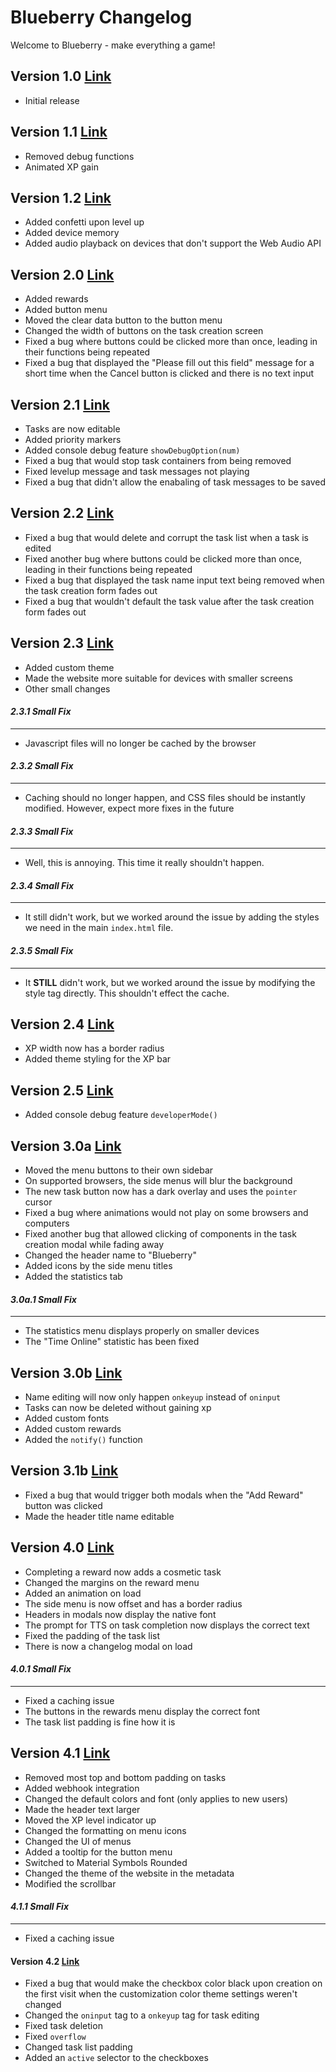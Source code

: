 # Blueberry Changelog
Welcome to Blueberry - make everything a game! 
## Version 1.0 [Link](https://github.com/KRZS-Services/Blueberry/tree/59d3ec504a5322ac5382874b4065e3a9aa0b44a4)
- Initial release
## Version 1.1 [Link](https://github.com/KRZS-Services/Blueberry/tree/6f6c9735b61637aefb19ad6fe3042a1b4241f7fb)
- Removed debug functions
- Animated XP gain
## Version 1.2 [Link](https://github.com/KRZS-Services/Blueberry/tree/56607059ef5362f92531d33717650d1488179e9f)
- Added confetti upon level up
- Added device memory
- Added audio playback on devices that don't support the Web Audio API
## Version 2.0 [Link](https://github.com/KRZS-Services/Blueberry/tree/fc9e54a6cd0bc59476c8f0a6efb94a44c555d23a)
- Added rewards
- Added button menu
- Moved the clear data button to the button menu
- Changed the width of buttons on the task creation screen
- Fixed a bug where buttons could be clicked more than once, leading in their functions being repeated
- Fixed a bug that displayed the "Please fill out this field" message for a short time when the Cancel button is clicked and there is no text input
## Version 2.1 [Link](https://github.com/KRZS-Services/Blueberry/tree/9fc3776be4e23ecff32e4a41501610d5853124df)
- Tasks are now editable
- Added priority markers
- Added console debug feature `showDebugOption(num)`
- Fixed a bug that would stop task containers from being removed
- Fixed levelup message and task messages not playing
- Fixed a bug that didn't allow the enabaling of task messages to be saved
## Version 2.2 [Link](https://github.com/KRZS-Services/Blueberry/tree/19db45396b9bf1263f1026325a82e2b3ded1351b)
- Fixed a bug that would delete and corrupt the task list when a task is edited
- Fixed another bug where buttons could be clicked more than once, leading in their functions being repeated
- Fixed a bug that displayed the task name input text being removed when the task creation form fades out
- Fixed a bug that wouldn't default the task value after the task creation form fades out
## Version 2.3 [Link](https://github.com/KRZS-Services/Blueberry/tree/dd0ac279468e09a483b3c045301dd388ae590c40)
- Added custom theme
- Made the website more suitable for devices with smaller screens
- Other small changes
#### *2.3.1 Small Fix*
___
- Javascript files will no longer be cached by the browser
#### *2.3.2 Small Fix*
___
- Caching should no longer happen, and CSS files should be instantly modified. However, expect more fixes in the future
#### *2.3.3 Small Fix*
___
- Well, this is annoying. This time it really shouldn't happen.
#### *2.3.4 Small Fix*
___
- It still didn't work, but we worked around the issue by adding the styles we need in the main `index.html` file.
#### *2.3.5 Small Fix*
___
- It **STILL** didn't work, but we worked around the issue by modifying the style tag directly. This shouldn't effect the cache.
## Version 2.4 [Link](https://github.com/KRZS-Services/Blueberry/tree/ffb8d6a4a42996e680c582800ded9e96ddca54f8)
- XP width now has a border radius
- Added theme styling for the XP bar
## Version 2.5 [Link](https://github.com/KRZS-Services/Blueberry/tree/a7dcf8a11e6c1a035246bb54694bee99f3a3d74b)
- Added console debug feature `developerMode()`
## Version 3.0a [Link](https://github.com/KRZS-Services/Blueberry/tree/a0a220f63d2e17526a807e9f78463d050bf60f5e)
- Moved the menu buttons to their own sidebar
- On supported browsers, the side menus will blur the background
- The new task button now has a dark overlay and uses the `pointer` cursor
- Fixed a bug where animations would not play on some browsers and computers
- Fixed another bug that allowed clicking of components in the task creation modal while fading away
- Changed the header name to "Blueberry"
- Added icons by the side menu titles
- Added the statistics tab
#### *3.0a.1 Small Fix*
___
- The statistics menu displays properly on smaller devices
- The "Time Online" statistic has been fixed
## Version 3.0b [Link](https://github.com/KRZS-Services/Blueberry/tree/ba063d79b77f68c684f150f74bbde0dab5423218)
- Name editing will now only happen `onkeyup` instead of `oninput`
- Tasks can now be deleted without gaining xp
- Added custom fonts
- Added custom rewards
- Added the `notify()` function
## Version 3.1b [Link](https://github.com/KRZS-Services/Blueberry/tree/d6c86bc5b7e87a3181f76d45e5b722e03b1d88c0)
- Fixed a bug that would trigger both modals when the "Add Reward" button was clicked
- Made the header title name editable
## Version 4.0 [Link](https://github.com/KRZS-Services/Blueberry/tree/5d51e02e5fa26f71c49ffd9664066c43217a95c4)
- Completing a reward now adds a cosmetic task
- Changed the margins on the reward menu
- Added an animation on load
- The side menu is now offset and has a border radius
- Headers in modals now display the native font
- The prompt for TTS on task completion now displays the correct text
- Fixed the padding of the task list
- There is now a changelog modal on load
#### *4.0.1 Small Fix*
___
- Fixed a caching issue
- The buttons in the rewards menu display the correct font
- The task list padding is fine how it is
## Version 4.1 [Link](https://github.com/KRZS-Services/Blueberry/tree/d2a285a6bada258d5750af9a1e0d85d756a0dd9c)
- Removed most top and bottom padding on tasks
- Added webhook integration
- Changed the default colors and font (only applies to new users)
- Made the header text larger
- Moved the XP level indicator up
- Changed the formatting on menu icons
- Changed the UI of menus
- Added a tooltip for the button menu
- Switched to Material Symbols Rounded
- Changed the theme of the website in the metadata
- Modified the scrollbar
#### *4.1.1 Small Fix*
___
- Fixed a caching issue
#### Version 4.2 [Link](https://github.com/KRZS-Services/Blueberry/tree/faecb448ed23f43beff03494830ce02e620bbfbd)
- Fixed a bug that would make the checkbox color black upon creation on the first visit when the customization color theme settings weren't changed
- Changed the `oninput` tag to a `onkeyup` tag for task editing
- Fixed task deletion
- Fixed `overflow`
- Changed task list padding
- Added an `active` selector to the checkboxes